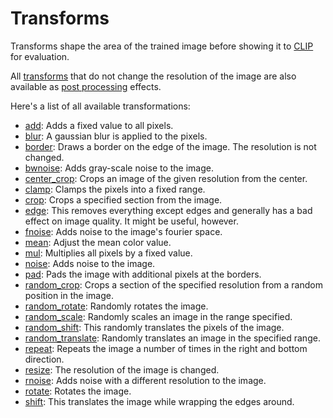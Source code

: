 # Transforms

Transforms shape the area of the trained image before showing
it to [CLIP](https://github.com/openai/CLIP/) for evaluation. 

All [transforms](reference.md#targetstransforms) that do not change the 
resolution of the image are also available as 
[post processing](reference.md#postproc) effects.
  
Here's a list of all available transformations:

- [add](reference.md#targetstransformsadd): Adds a fixed value to all pixels.
- [blur](reference.md#targetstransformsblur): A gaussian blur is applied to the pixels.
- [border](reference.md#targetstransformsborder): Draws a border on the edge of the image. The resolution is not changed.
- [bwnoise](reference.md#targetstransformsbwnoise): Adds gray-scale noise to the image.
- [center_crop](reference.md#targetstransformscenter_crop): Crops an image of the given resolution from the center.
- [clamp](reference.md#targetstransformsclamp): Clamps the pixels into a fixed range.
- [crop](reference.md#targetstransformscrop): Crops a specified section from the image.
- [edge](reference.md#targetstransformsedge): This removes everything except edges and generally has a bad effect on image
    quality. It might be useful, however.
- [fnoise](reference.md#targetstransformsfnoise): Adds noise to the image's fourier space.
- [mean](reference.md#targetstransformsmean): Adjust the mean color value.
- [mul](reference.md#targetstransformsmul): Multiplies all pixels by a fixed value.
- [noise](reference.md#targetstransformsnoise): Adds noise to the image.
- [pad](reference.md#targetstransformspad): Pads the image with additional pixels at the borders.
- [random_crop](reference.md#targetstransformsrandom_crop): Crops a section of the specified resolution from a random position in the image.
- [random_rotate](reference.md#targetstransformsrandom_rotate): Randomly rotates the image.
- [random_scale](reference.md#targetstransformsrandom_scale): Randomly scales an image in the range specified.
- [random_shift](reference.md#targetstransformsrandom_shift): This randomly translates the pixels of the image.
- [random_translate](reference.md#targetstransformsrandom_translate): Randomly translates an image in the specified range.
- [repeat](reference.md#targetstransformsrepeat): Repeats the image a number of times in the right and bottom direction.
- [resize](reference.md#targetstransformsresize): The resolution of the image is changed.
- [rnoise](reference.md#targetstransformsrnoise): Adds noise with a different resolution to the image.
- [rotate](reference.md#targetstransformsrotate): Rotates the image.
- [shift](reference.md#targetstransformsshift): This translates the image while wrapping the edges around.
